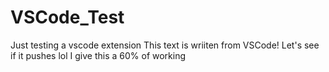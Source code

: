 # VSCode_Test
Just testing a vscode extension
This text is wriiten from VSCode!
Let's see if it pushes lol
I give this a 60% of working
